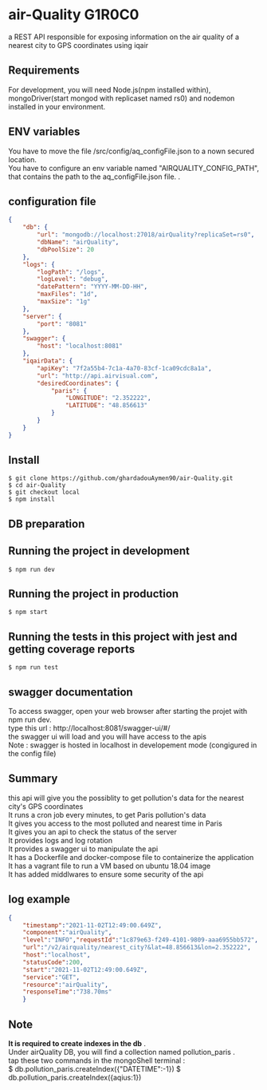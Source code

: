 # air-Quality G1R0C0
a REST API responsible for exposing information on the air quality of a nearest city to GPS coordinates using iqair <br/>

## Requirements

For development, you will need Node.js(npm installed within), mongoDriver(start mongod with replicaset named rs0) and nodemon installed in your environment. <br/>

## ENV variables
You have to move the file /src/config/aq_configFile.json to a nown secured location. <br/>
You have to configure an env variable named "AIRQUALITY_CONFIG_PATH", that contains the path to the aq_configFile.json file. .<br/>

## configuration file
```JSON
{
    "db": {
        "url": "mongodb://localhost:27018/airQuality?replicaSet=rs0",   // url of the db replicaSet
        "dbName": "airQuality",                                         // minimum poolSize for the mongo connection
        "dbPoolSize": 20
    },
    "logs": {
        "logPath": "/logs",                                             // path to logs
        "logLevel": "debug",                                            // logs type, it can be debug, info or info.
        "datePattern": "YYYY-MM-DD-HH",                                 // rotation of logs per hour, "YYYY-MM-DD" to configure rotation per day.
        "maxFiles": "1d",                                               // keep logs for only one day
        "maxSize": "1g"                                                 // max size of log file       
    },
    "server": {
        "port": "8081"                                                  // server port if not configured in env
    },
    "swagger": {
        "host": "localhost:8081"                                        // host of swagger
    },
    "iqairData": {                                                      //iqair data
        "apiKey": "7f2a55b4-7c1a-4a70-83cf-1ca09cdc8a1a",                
        "url": "http://api.airvisual.com",
        "desiredCoordinates": {
            "paris": {
                "LONGITUDE": "2.352222",
                "LATITUDE": "48.856613"
            }
        }
    }
}
```

## Install

    $ git clone https://github.com/ghardadouAymen90/air-Quality.git 
    $ cd air-Quality
    $ git checkout local
    $ npm install

## DB preparation 


## Running the project in development

    $ npm run dev

## Running the project in production

    $ npm start

## Running the tests in this project with jest and getting coverage reports

    $ npm run test

## swagger documentation

To access swagger, open your web browser after starting the projet with npm run dev.<br/>
type this url : http://localhost:8081/swagger-ui/#/<br/>
the swagger ui will load and you will have access to the apis<br/>
Note : swagger is hosted in localhost in developement mode (congigured in the config file)<br/>

## Summary
this api will give you the possiblity to get pollution's data for the nearest city's GPS coordinates<br/>
It runs a cron job every minutes, to get Paris pollution's data<br/>
It gives you access to the most polluted and nearest time in Paris<br/>
It gives you an api to check the status of the server<br/>
It provides logs and log rotation<br/>
It provides a swagger ui to manipulate the api<br/>
It has a Dockerfile and docker-compose file to containerize the application<br/>
It has a vagrant file to run a VM based on ubuntu 18.04 image<br/>
It has added middlwares to ensure some security of the api<br/>

## log example
```JSON
{
    "timestamp":"2021-11-02T12:49:00.649Z",
    "component":"airQuality",
    "level":"INFO","requestId":"1c879e63-f249-4101-9809-aaa6955bb572",
    "url":"/v2/airquality/nearest_city?&lat=48.856613&lon=2.352222",
    "host":"localhost",
    "statusCode":200,
    "start":"2021-11-02T12:49:00.649Z",
    "service":"GET",
    "resource":"airQuality",
    "responseTime":"738.70ms"
    }
```


## Note
**It is required to create indexes in the db** .<br/>
Under airQuality DB, you will find a collection named pollution_paris .<br/>
tap these two commands in the mongoShell terminal : <br/>
$ db.pollution_paris.createIndex({"DATETIME":-1})
$ db.pollution_paris.createIndex({aqius:1})
